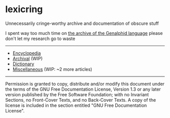 # lexicring
Unnecessarily cringe-worthy archive and documentation of obscure stuff

I spent way too much time on [the archive of the Genalphid language](/archival/genalphid-language.md) please don't let my research go to waste

---

* [Encyclopedia](/wiki)
* [Archival](/archival) (WIP)
* [Dictionary](/dict)
* [Miscellaneous](/misc) (WIP: ~2 more articles)

---

Permission is granted to copy, distribute and/or modify this document under the terms of the GNU Free Documentation License, Version 1.3 or any later version published by the Free Software Foundation; with no Invariant Sections, no Front-Cover Texts, and no Back-Cover Texts. A copy of the license is included in the section entitled "GNU Free Documentation License".
